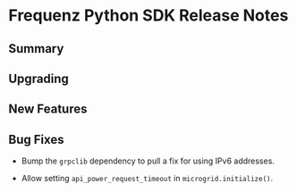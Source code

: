 # Frequenz Python SDK Release Notes

## Summary

<!-- Here goes a general summary of what this release is about -->

## Upgrading

<!-- Here goes notes on how to upgrade from previous versions, including deprecations and what they should be replaced with -->

## New Features

<!-- Here goes the main new features and examples or instructions on how to use them -->

## Bug Fixes

- Bump the `grpclib` dependency to pull a fix for using IPv6 addresses.

- Allow setting `api_power_request_timeout` in `microgrid.initialize()`.
